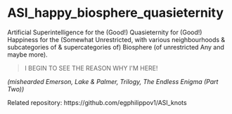 # ASI_happy_biosphere_quasieternity
Artificial Superintelligence for the (Good!) Quasieternity for (Good!) Happiness for the (Somewhat Unrestricted, with various neighbourhoods &amp; subcategories of &amp; supercategories of) Biosphere (of unrestricted Any and maybe more).

<blockquote>I BEGIN TO SEE THE REASON WHY I'M HERE!</blockquote> <p><i>(mishearded Emerson, Lake & Palmer, Trilogy, The Endless Enigma (Part Two))</i></p>

<p>
  Related repository: https://github.com/egphilippov1/ASI_knots
</p>
